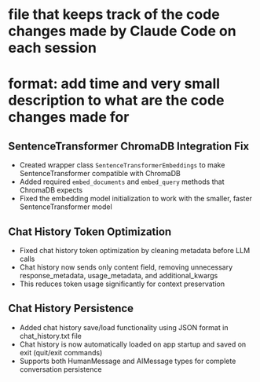 # file that keeps track of the code changes made by Claude Code on each session
# format: add time and very small description to what are the code changes made for

## SentenceTransformer ChromaDB Integration Fix
- Created wrapper class `SentenceTransformerEmbeddings` to make SentenceTransformer compatible with ChromaDB
- Added required `embed_documents` and `embed_query` methods that ChromaDB expects
- Fixed the embedding model initialization to work with the smaller, faster SentenceTransformer model

## Chat History Token Optimization
- Fixed chat history token optimization by cleaning metadata before LLM calls
- Chat history now sends only content field, removing unnecessary response_metadata, usage_metadata, and additional_kwargs
- This reduces token usage significantly for context preservation

## Chat History Persistence
- Added chat history save/load functionality using JSON format in chat_history.txt file
- Chat history is now automatically loaded on app startup and saved on exit (quit/exit commands)
- Supports both HumanMessage and AIMessage types for complete conversation persistence